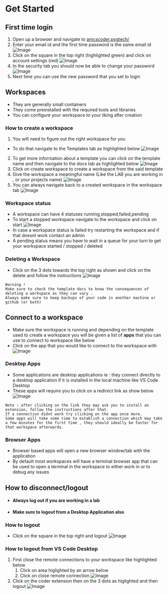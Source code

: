 # Get Started

## First time login
1. Open up a browser and navigate to [amcscoder.psgtech/](http://amcscoder.psgtech/)
2. Enter your email id and the first time password is the same email id
![Image](resources/images/login.png)
3. Click on the square in the top right (highlighted green) and click on account settings (red)
![Image](resources/images/afterlogin.png)
4. In the security tab you should now be able to change your password
![Image](resources/images/resetpassword.png)
5. Next time you can use the new password that you set to login

## Workspaces
- They are generally small containers
- They come preinstalled with the required tools and libraries
- You can configure your workspace to your liking after creation

### How to create a workspace
1. You will need to figure out the right workspace for you
 - To do that navigate to the Templates tab as highlighted below
![Image](resources/images/templates.png)
2. To get more information about a template you can click on the template name and then navigate to the docs tab as highlighted below
![Image](resources/images/templatedocs.png)
3. Click on create workspace to create a workspace from the said template
4. Give the workspace a meaningful name (Like the LAB you are working in , or your projects name)
![Image](resources/images/nameworkspace.png)
5. You can always navigate back to a created workspace in the workspace tab
![Image](resources/images/workspacetab.png)

### Workspace status
- A workspace can have 4 statuses running,stopped,failed,pending
- To start a stopped workspace navigate to the workspace and click on start
![Image](resources/images/stopped_workspace.png)
- In case a workspace status is failed try restarting the workspace and if that doesnt work contact an admin
- A pending status means you have to wait in a queue for your turn to get your workspace started / stopped / deleted

### Deleting a Workspace
- Click on the 3 dots towards the top right as shown and click on the delete and follow the instructions
![Image](resources/images/deleteworkspace.png)
```
Warning !
Make sure to check the template docs to know the consequences of deleting a workspace as they can vary . 
Always make sure to keep backups of your code in another machine or github (or both)
```

## Connect to a workspace
- Make sure the workspace is running and depending on the template used to create a workspace you will be given a list of **apps** that you can use to connect to workspace like below
- Click on the app that you would like to connect to the workspace with
![Image](resources/images/workspaceapps.png)
### Desktop Apps
- Some applications are desktop applications ie : they connect directly to a desktop application if it is installed in the local machine like VS Code Desktop
- These apps will require you to click on a redirect link as show below
![Image](resources/images/vscodedesktop.png)
```
Note : after clicking on the link they may ask you to install an extension, follow the instructions after that.
If a connection didnt work try clicking on the app once more.
Some apps will take some time to establish a connection which may take a few minutes for the first time , they should ideally be faster for that workspace afterwards.
```
### Browser Apps
- Browser based apps will open a new browser window/tab with the application 
- By default most workspaces will have  a terminal browser app that can be used to open a terminal in the workspace to either work in or to debug any issues

## How to disconnect/logout

- #### Always log out if you are working in a lab
- #### Make sure to logout from a Desktop Application also

### How to logout
- Click on the square in the top right and logout
![Image](resources/images/logout.png)

### How to logout from VS Code Desktop
1. First close the remote connections to your workspace like highlighted below
	1. Click on area higlighted by an arrow below
	2. Click on close remote connection 
![Image](resources/images/vscodelogout-close-connection.png)
2. Click on the coder extension then on the 3 dots as higlighted and then logout
![Image](resources/images/vscodelogout-1.png)

